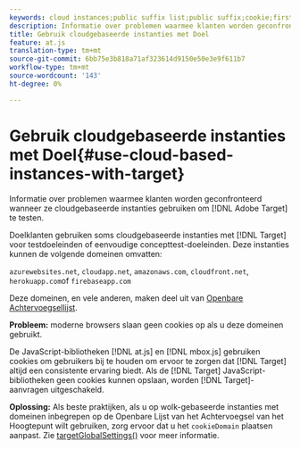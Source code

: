 ```yaml
---
keywords: cloud instances;public suffix list;public suffix;cookie;first-party cookie;1st-party cookie;azurewebsites.net;cloudapp.net;amazonaws.com;cloudfront.net;herokuapp.com;firebaseapp.com;targetGlobalSettings;cookieDomain
description: Informatie over problemen waarmee klanten worden geconfronteerd wanneer ze op cloud gebaseerde instanties gebruiken om Adobe Target te testen.
title: Gebruik cloudgebaseerde instanties met Doel
feature: at.js
translation-type: tm+mt
source-git-commit: 6bb75e3b818a71af323614d9150e50e3e9f611b7
workflow-type: tm+mt
source-wordcount: '143'
ht-degree: 0%

---
```



# Gebruik cloudgebaseerde instanties met Doel{#use-cloud-based-instances-with-target}

Informatie over problemen waarmee klanten worden geconfronteerd wanneer ze cloudgebaseerde instanties gebruiken om [!DNL Adobe Target] te testen.

Doelklanten gebruiken soms cloudgebaseerde instanties met [!DNL Target] voor testdoeleinden of eenvoudige concepttest-doeleinden. Deze instanties kunnen de volgende domeinen omvatten:

`azurewebsites.net`,  `cloudapp.net`,  `amazonaws.com`,  `cloudfront.net`,  `herokuapp.com`of  `firebaseapp.com`

Deze domeinen, en vele anderen, maken deel uit van [Openbare Achtervoegsellijst](https://publicsuffix.org/list/public_suffix_list.dat).

**Probleem:** moderne browsers slaan geen cookies op als u deze domeinen gebruikt.

De JavaScript-bibliotheken [!DNL at.js] en [!DNL mbox.js] gebruiken cookies om gebruikers bij te houden om ervoor te zorgen dat [!DNL Target] altijd een consistente ervaring biedt. Als de [!DNL Target] JavaScript-bibliotheken geen cookies kunnen opslaan, worden [!DNL Target]-aanvragen uitgeschakeld.

**Oplossing:** Als beste praktijken, als u op wolk-gebaseerde instanties met domeinen inbegrepen op de Openbare Lijst van het Achtervoegsel van het Hoogtepunt wilt gebruiken, zorg ervoor dat u het  `cookieDomain` plaatsen aanpast. Zie [targetGlobalSettings()](/help/c-implementing-target/c-implementing-target-for-client-side-web/targetgobalsettings.md) voor meer informatie.
